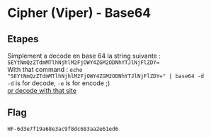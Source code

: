# Cipher (Viper) - Base64

## Etapes
Simplement a decode en base 64 la string suivante : `SEYtNmQzZTdmMTlhNjhlM2FjOWY4ZGM2ODNhYTJlNjFlZDY=`
<br>
With that command : `echo "SEYtNmQzZTdmMTlhNjhlM2FjOWY4ZGM2ODNhYTJlNjFlZDY=" | base64 -d`
<br>
`-d` is for decode, `-e` is for encode ;) 
<br>
<a href="https://www.base64decode.org/">or decode with that site</a>

## Flag
`HF-6d3e7f19a68e3ac9f8dc683aa2e61ed6`
